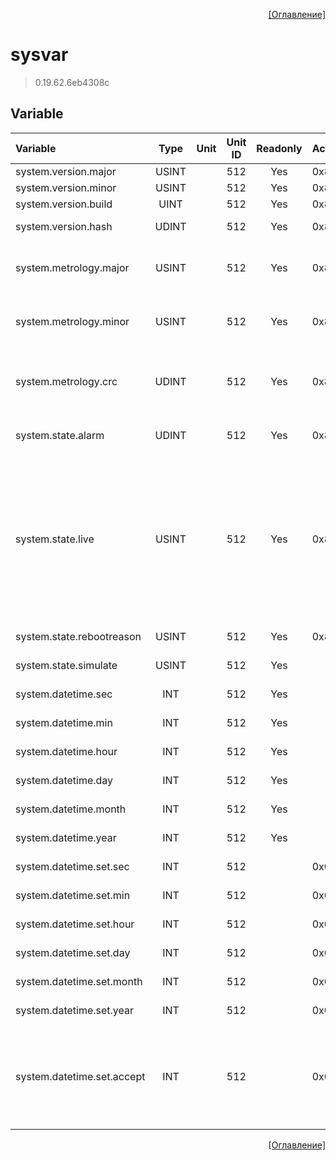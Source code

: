 <p align='right'><a href='index.html'>[Оглавление]</a></p>

# sysvar
> 0.19.62.6eb4308c

## Variable
Variable | Type | Unit | Unit ID | Readonly | Access | Comment
:-- |:--:|:--:|:--:|:--:|:-- |:--
system.version.major | USINT |  | 512 | Yes | 0x80000000 | Версия ПО
system.version.minor | USINT |  | 512 | Yes | 0x80000000 | Подверсия ПО
system.version.build | UINT |  | 512 | Yes | 0x80000000 | Номер сборки
system.version.hash | UDINT |  | 512 | Yes | 0x80000000 | Контрольная сумма сборки
system.metrology.major | USINT |  | 512 | Yes | 0x80000000 | Версия метрологически значимой части ПО
system.metrology.minor | USINT |  | 512 | Yes | 0x80000000 | Подверсия метрологически значимой части ПО
system.metrology.crc | UDINT |  | 512 | Yes | 0x80000000 | Контрольная сумма метрологически значимой части ПО
system.state.alarm | UDINT |  | 512 | Yes | 0x80000000 | Количество не квитированных аварий
system.state.live | USINT |  | 512 | Yes | 0x80000000 | Статус:<br/>0: Не определенный статус<br/>1: Система загружается<br/>3: Система в режиме COLD-START<br/>4: Система работает<br/>255: Система в режиме HALT<br/>
system.state.rebootreason | USINT |  | 512 | Yes | 0x80000000 | Причина перезагрузки
system.state.simulate | USINT |  | 512 | Yes |   | Флаг симуляции системы
system.datetime.sec | INT |  | 512 | Yes |   | Текущее время. Секунды
system.datetime.min | INT |  | 512 | Yes |   | Текущее время. Минуты
system.datetime.hour | INT |  | 512 | Yes |   | Текущее время. Часы
system.datetime.day | INT |  | 512 | Yes |   | Текущее время. День
system.datetime.month | INT |  | 512 | Yes |   | Текущее время. Месяц
system.datetime.year | INT |  | 512 | Yes |   | Текущее время. Год
system.datetime.set.sec | INT |  | 512 |  | 0x00020000 | Установить время. Секунды
system.datetime.set.min | INT |  | 512 |  | 0x00020000 | Установить время. Минуты
system.datetime.set.hour | INT |  | 512 |  | 0x00020000 | Установить время. Часы
system.datetime.set.day | INT |  | 512 |  | 0x00020000 | Установить время. День
system.datetime.set.month | INT |  | 512 |  | 0x00020000 | Установить время. Месяц
system.datetime.set.year | INT |  | 512 |  | 0x00020000 | Установить время. Год
system.datetime.set.accept | INT |  | 512 |  | 0x00020000 | Команда установить время:<br/>0 - нет действия<br/>1 - применить установленное время


<p align='right'><a href='index.html'>[Оглавление]</a></p>

